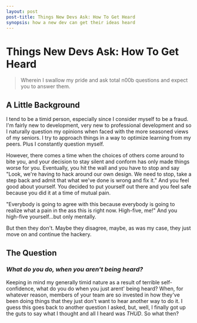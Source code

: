 ```yaml
---
layout: post
post-title: Things New Devs Ask: How To Get Heard
synopsis: how a new dev can get their ideas heard
---      
```

        
# Things New Devs Ask: How To Get Heard          
>Wherein I swallow my pride and ask total n00b questions and expect you to answer them.

## A Little Background

I tend to be a timid person, especially since I consider myself to be a fraud. I'm fairly new to development, very new to professional development and so I naturally question my opinions when faced with the more seasoned views of my seniors. I try to approach things in a way to optimize learning from my peers. Plus I constantly question myself.

However, there comes a time when the choices of others come around to bite you, and your decision to stay silent and conform has only made things worse for you. Eventually, you hit the wall and you have to stop and say "Look, we're having to hack around our own design. We need to stop, take a step back and admit that what we've done is wrong and fix it." And you feel good about yourself. You decided to put yourself out there and you feel safe because you did it at a time of mutual pain.

"Everybody is going to agree with this because everybody is going to realize what a pain in the ass this is right now. High-five, me!" And you high-five yourself...but only mentally.

But then they don't. Maybe they disagree, maybe, as was my case, they just move on and continue the hackery.

## The Question
### _What do you do, when you aren't being heard?_

Keeping in mind my generally timid nature as a result of terrible self-confidence, what do you do when you just arent' being heard? When, for whatever reason, members of your team are so invested in how they've been doing things that they just don't want to hear another way to do it. I guess this goes back to another question I asked, but, well, I finally got up the guts to say what I thought and all I heard was *THUD*. So what then?
